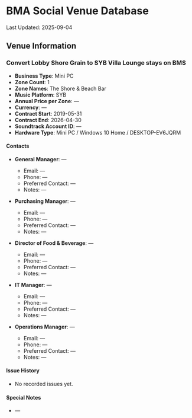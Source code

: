# BMA Social Venue Database

Last Updated: 2025-09-04

## Venue Information

### Convert Lobby Shore Grain to SYB Villa Lounge stays on BMS
- **Business Type**: Mini PC
- **Zone Count**: 1
- **Zone Names**: The Shore & Beach Bar
- **Music Platform**: SYB
- **Annual Price per Zone**: —
- **Currency**: —
- **Contract Start**: 2019-05-31
- **Contract End**: 2026-04-30
- **Soundtrack Account ID**: —
- **Hardware Type**: Mini PC / Windows 10 Home / DESKTOP-EV6JQRM

#### Contacts
- **General Manager**: —
  - Email: —
  - Phone: —
  - Preferred Contact: —
  - Notes: —

- **Purchasing Manager**: —
  - Email: —
  - Phone: —
  - Preferred Contact: —
  - Notes: —

- **Director of Food & Beverage**: —
  - Email: —
  - Phone: —
  - Preferred Contact: —
  - Notes: —

- **IT Manager**: —
  - Email: —
  - Phone: —
  - Preferred Contact: —
  - Notes: —

- **Operations Manager**: —
  - Email: —
  - Phone: —
  - Preferred Contact: —
  - Notes: —

#### Issue History
- No recorded issues yet.

#### Special Notes
- —
